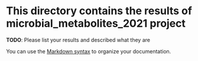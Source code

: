 # This directory contains the results of microbial_metabolites_2021 project

**TODO**: Please list your results and described what they are

You can use the [Markdown syntax](https://www.markdownguide.org/basic-syntax/)  to organize your documentation.
